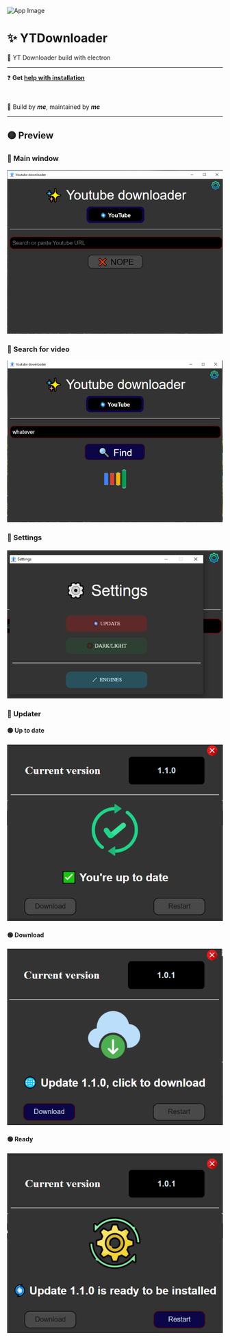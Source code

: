 ![App Image](./src/images/icon.ico)

# ✨ YTDownloader
🎉 YT Downloader build with electron

<hr />

❓ **Get [help with installation](https://github.com/Bajojajo-xD/YTDownloader/blob/main/HELP.md#-installer)**

<br />

🧶 Build by ***me***, maintained by ***me*** <br />

<hr />

## 🟡 Preview
### 🔵 Main window
![Main window](./preview/main.png)
### 🔵 Search for video
![Searching for video](./preview/searching.png)
### 🔵 Settings
![Settings](./preview/settings.png)
### 🔵 Updater
#### 🟢 Up to date
![Downloading update](./preview/updater-up-to-date.png)
#### 🟢 Download
![Downloading update](./preview/updater-download.png)
#### 🟢 Ready
![Update ready](./preview/updater-ready.png)